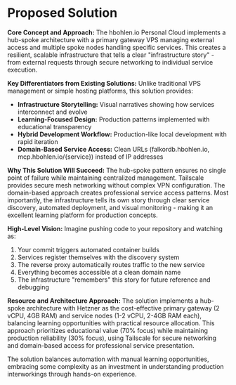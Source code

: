 # Proposed Solution

**Core Concept and Approach:**
The hbohlen.io Personal Cloud implements a hub-spoke architecture with a primary gateway VPS managing external access and multiple spoke nodes handling specific services. This creates a resilient, scalable infrastructure that tells a clear "infrastructure story" - from external requests through secure networking to individual service execution.

**Key Differentiators from Existing Solutions:**
Unlike traditional VPS management or simple hosting platforms, this solution provides:
- **Infrastructure Storytelling:** Visual narratives showing how services interconnect and evolve
- **Learning-Focused Design:** Production patterns implemented with educational transparency
- **Hybrid Development Workflow:** Production-like local development with rapid iteration
- **Domain-Based Service Access:** Clean URLs (falkordb.hbohlen.io, mcp.hbohlen.io/{service}) instead of IP addresses

**Why This Solution Will Succeed:**
The hub-spoke pattern ensures no single point of failure while maintaining centralized management. Tailscale provides secure mesh networking without complex VPN configuration. The domain-based approach creates professional service access patterns. Most importantly, the infrastructure tells its own story through clear service discovery, automated deployment, and visual monitoring - making it an excellent learning platform for production concepts.

**High-Level Vision:**
Imagine pushing code to your repository and watching as:
1. Your commit triggers automated container builds
2. Services register themselves with the discovery system
3. The reverse proxy automatically routes traffic to the new service
4. Everything becomes accessible at a clean domain name
5. The infrastructure "remembers" this story for future reference and debugging

**Resource and Architecture Approach:**
The solution implements a hub-spoke architecture with Hetzner as the cost-effective primary gateway (2 vCPU, 4GB RAM) and service nodes (1-2 vCPU, 2-4GB RAM each), balancing learning opportunities with practical resource allocation. This approach prioritizes educational value (70% focus) while maintaining production reliability (30% focus), using Tailscale for secure networking and domain-based access for professional service presentation.

The solution balances automation with manual learning opportunities, embracing some complexity as an investment in understanding production interworkings through hands-on experience.